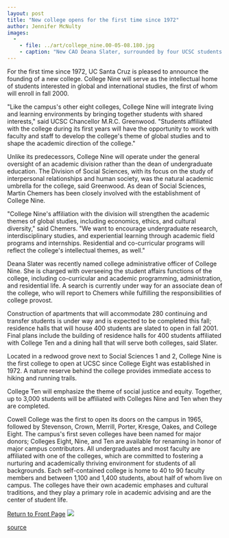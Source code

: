 ```yaml
---
layout: post
title: "New college opens for the first time since 1972"
author: Jennifer McNulty
images:
  -
    - file: ../art/college_nine.00-05-08.180.jpg
    - caption: "New CAO Deana Slater, surrounded by four UCSC students on the site of UCSC's newest college. Photo: R.R. Jones"
---
```


For the first time since 1972, UC Santa Cruz is pleased to announce the founding of a new college. College Nine will serve as the intellectual home of students interested in global and international studies, the first of whom will enroll in fall 2000.

"Like the campus's other eight colleges, College Nine will integrate living and learning environments by bringing together students with shared interests," said UCSC Chancellor M.R.C. Greenwood. "Students affiliated with the college during its first years will have the opportunity to work with faculty and staff to develop the college's theme of global studies and to shape the academic direction of the college."  
  
Unlike its predecessors, College Nine will operate under the general oversight of an academic division rather than the dean of undergraduate education. The Division of Social Sciences, with its focus on the study of interpersonal relationships and human society, was the natural academic umbrella for the college, said Greenwood. As dean of Social Sciences, Martin Chemers has been closely involved with the establishment of College Nine.  
  
"College Nine's affiliation with the division will strengthen the academic themes of global studies, including economics, ethics, and cultural diversity," said Chemers. "We want to encourage undergraduate research, interdisciplinary studies, and experiential learning through academic field programs and internships. Residential and co-curricular programs will reflect the college's intellectual themes, as well."   
  
Deana Slater was recently named college administrative officer of College Nine. She is charged with overseeing the student affairs functions of the college, including co-curricular and academic programming, administration, and residential life. A search is currently under way for an associate dean of the college, who will report to Chemers while fulfilling the responsibilities of college provost.   
  
Construction of apartments that will accommodate 280 continuing and transfer students is under way and is expected to be completed this fall; residence halls that will house 400 students are slated to open in fall 2001. Final plans include the building of residence halls for 400 students affiliated with College Ten and a dining hall that will serve both colleges, said Slater.  
  
Located in a redwood grove next to Social Sciences 1 and 2, College Nine is the first college to open at UCSC since College Eight was established in 1972. A nature reserve behind the college provides immediate access to hiking and running trails.  
  
College Ten will emphasize the theme of social justice and equity. Together, up to 3,000 students will be affiliated with Colleges Nine and Ten when they are completed.  
  
Cowell College was the first to open its doors on the campus in 1965, followed by Stevenson, Crown, Merrill, Porter, Kresge, Oakes, and College Eight. The campus's first seven colleges have been named for major donors; Colleges Eight, Nine, and Ten are available for renaming in honor of major campus contributors. All undergraduates and most faculty are affiliated with one of the colleges, which are committed to fostering a nurturing and academically thriving environment for students of all backgrounds. Each self-contained college is home to 40 to 90 faculty members and between 1,100 and 1,400 students, about half of whom live on campus. The colleges have their own academic emphases and cultural traditions, and they play a primary role in academic advising and are the center of student life.

  
[Return to Front Page][1] ![ ][2]

[1]: ../../index.html
[2]: ../../images/trans.gif

[source](http://www1.ucsc.edu/currents/99-00/05-08/college_nine.html "Permalink to college_nine")
